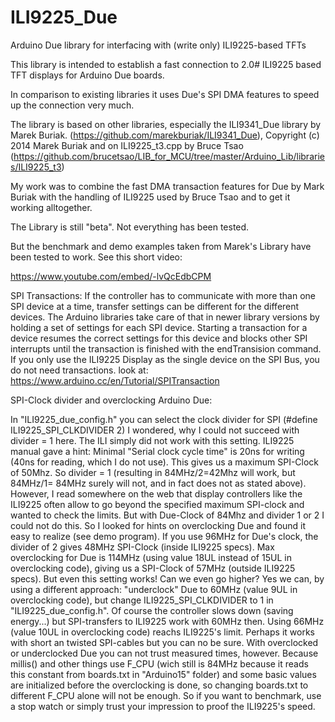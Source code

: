 # ILI9225_Due
Arduino Due library for interfacing with (write only) ILI9225-based TFTs

This library is intended to establish a fast connection to 2.0# ILI9225 based TFT displays for Arduino Due boards.

In comparison to existing libraries it uses Due's SPI DMA features to speed up the connection very much.

The library is based on other libraries, especially the ILI9341_Due library by Marek Buriak.
(https://github.com/marekburiak/ILI9341_Due),	Copyright (c) 2014  Marek Buriak
and
on ILI9225_t3.cpp by Bruce Tsao
(https://github.com/brucetsao/LIB_for_MCU/tree/master/Arduino_Lib/libraries/ILI9225_t3)

My work was to combine the fast DMA transaction features for Due by Mark Buriak
with the handling of ILI9225 used by Bruce Tsao and to get it working alltogether.

The Library is still "beta". Not everything has been tested.

But the benchmark and demo examples taken from Marek's Library have been tested to work.
See this short video:

https://www.youtube.com/embed/-lvQcEdbCPM

SPI Transactions:
If the controller has to communicate with more than one SPI device at a time, transfer settings can be different for the different devices. The Arduino libraries take care of that in newer library versions by holding a set of settings for each SPI device.
Starting a transaction for a device resumes the correct settings for this device and blocks other SPI interrupts until the transaction is finished with the endTransision command.
If you only use the ILI9225 Display as the single device on the SPI Bus, you do not need transactions.
look at: https://www.arduino.cc/en/Tutorial/SPITransaction

SPI-Clock divider and overclocking Arduino Due:

In "ILI9225_due_config.h" you can select the clock divider for SPI (#define ILI9225_SPI_CLKDIVIDER 2)
I wondered, why I could not succeed with divider = 1 here. The ILI simply did not work with this setting.
ILI9225 manual gave a hint: Minimal "Serial clock cycle time" is 20ns for writing (40ns for reading, which I do not use).
This gives us a maximum SPI-Clock of 50Mhz. So divider = 1 (resulting in 84MHz/2=42Mhz will work, but 84MHz/1= 84MHz surely will not, and in fact does not as stated above).
However, I read somewhere on the web that display controllers like the ILI9225 often allow to go beyond the specified maximum SPI-clock and wanted to check the limits.
But with Due-Clock of 84Mhz and divider 1 or 2 I could not do this.
So I looked for hints on overclocking Due and found it easy to realize (see demo program).
If you use 96MHz for Due's clock, the divider of 2 gives 48MHz SPI-Clock (inside ILI9225 specs).
Max overclocking for Due is 114MHz (using value 18UL instead of 15UL in overclocking code), giving us a SPI-Clock of 57MHz (outside ILI9225 specs). But even this setting works!
Can we even go higher? Yes we can, by using a different approach:
"underclock" Due to 60MHz (value 9UL in overclocking code), but change ILI9225_SPI_CLKDIVIDER to 1 in "ILI9225_due_config.h".
Of course the controller slows down (saving energy...) but SPI-transfers to ILI9225 work with 60MHz then.
Using 66MHz (value 10UL in overclocking code) reachs ILI9225's limit. Perhaps it works with short an twisted SPI-cables but you can no be sure.
With overclocked or underclocked Due you can not trust measured times, however. Because millis() and other things use F_CPU (wich still is 84MHz because it reads this constant from boards.txt in "Arduino15" folder) and some basic values are initialized before the overclocking is done, so changing boards.txt to different F_CPU alone will not be enough.
So if you want to benchmark, use a stop watch or simply trust your impression to proof the ILI9225's speed.


